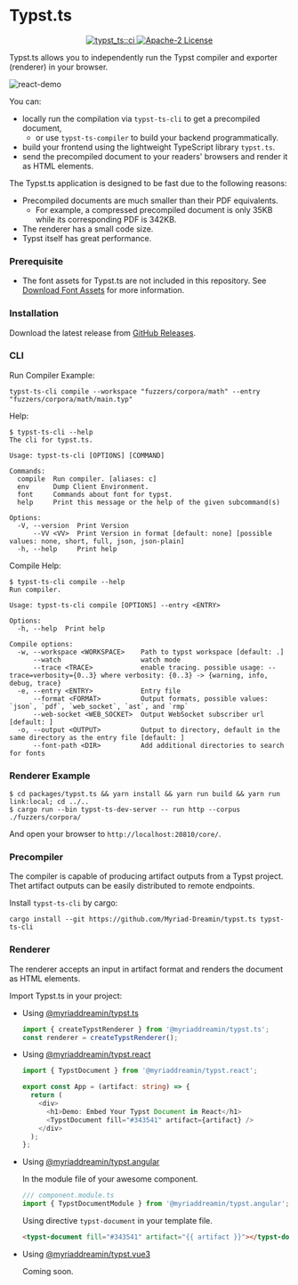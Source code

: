 # Typst.ts

<p align="center">
  <a href="https://github.com/Myriad-Dreamin/typst.ts/actions/workflows/ci.yaml">
    <img alt="typst_ts::ci" src="https://github.com/Myriad-Dreamin/typst.ts/actions/workflows/ci.yaml/badge.svg"/>
  </a>
  <a href="https://github.com/Myriad-Dreamin/typst.ts/blob/main/LICENSE">
    <img alt="Apache-2 License" src="https://img.shields.io/badge/license-Apache%202-brightgreen"/>
  </a>
</p>

Typst.ts allows you to independently run the Typst compiler and exporter (renderer) in your browser.

![react-demo](https://user-images.githubusercontent.com/35292584/233788011-bd3456e7-6ca2-4567-a5b8-42a65fcb88a5.png)

You can:

- locally run the compilation via `typst-ts-cli` to get a precompiled document,
  - or use `typst-ts-compiler` to build your backend programmatically.
- build your frontend using the lightweight TypeScript library `typst.ts`.
- send the precompiled document to your readers' browsers and render it as HTML elements.

The Typst.ts application is designed to be fast due to the following reasons:

- Precompiled documents are much smaller than their PDF equivalents.
  - For example, a compressed precompiled document is only 35KB while its corresponding PDF is 342KB.
- The renderer has a small code size.
- Typst itself has great performance.

### Prerequisite

- The font assets for Typst.ts are not included in this repository. See [Download Font Assets](./docs/download-font-assets.md) for more information.

### Installation

Download the latest release from [GitHub Releases](https://github.com/Myriad-Dreamin/typst.ts/releases).

### CLI

Run Compiler Example:

```shell
typst-ts-cli compile --workspace "fuzzers/corpora/math" --entry "fuzzers/corpora/math/main.typ"
```

Help:

```shell
$ typst-ts-cli --help
The cli for typst.ts.

Usage: typst-ts-cli [OPTIONS] [COMMAND]

Commands:
  compile  Run compiler. [aliases: c]
  env      Dump Client Environment.
  font     Commands about font for typst.
  help     Print this message or the help of the given subcommand(s)

Options:
  -V, --version  Print Version
      --VV <VV>  Print Version in format [default: none] [possible values: none, short, full, json, json-plain]
  -h, --help     Print help
```

Compile Help:

```shell
$ typst-ts-cli compile --help
Run compiler.

Usage: typst-ts-cli compile [OPTIONS] --entry <ENTRY>

Options:
  -h, --help  Print help

Compile options:
  -w, --workspace <WORKSPACE>    Path to typst workspace [default: .]
      --watch                    watch mode
      --trace <TRACE>            enable tracing. possible usage: --trace=verbosity={0..3} where verbosity: {0..3} -> {warning, info, debug, trace}
  -e, --entry <ENTRY>            Entry file
      --format <FORMAT>          Output formats, possible values: `json`, `pdf`, `web_socket`, `ast`, and `rmp`
      --web-socket <WEB_SOCKET>  Output WebSocket subscriber url [default: ]
  -o, --output <OUTPUT>          Output to directory, default in the same directory as the entry file [default: ]
      --font-path <DIR>          Add additional directories to search for fonts
```

### Renderer Example

```shell
$ cd packages/typst.ts && yarn install && yarn run build && yarn run link:local; cd ../..
$ cargo run --bin typst-ts-dev-server -- run http --corpus ./fuzzers/corpora/
```

And open your browser to `http://localhost:20810/core/`.

### Precompiler

The compiler is capable of producing artifact outputs from a Typst project. Thet artifact outputs can be easily distributed to remote endpoints.

Install `typst-ts-cli` by cargo:

```shell
cargo install --git https://github.com/Myriad-Dreamin/typst.ts typst-ts-cli
```

### Renderer

The renderer accepts an input in artifact format and renders the document as HTML elements.

Import Typst.ts in your project:

- Using [@myriaddreamin/typst.ts][npm::typst.ts]

  ```typescript
  import { createTypstRenderer } from '@myriaddreamin/typst.ts';
  const renderer = createTypstRenderer();
  ```

- Using [@myriaddreamin/typst.react][npm::typst.react]

  ```typescript
  import { TypstDocument } from '@myriaddreamin/typst.react';

  export const App = (artifact: string) => {
    return (
      <div>
        <h1>Demo: Embed Your Typst Document in React</h1>
        <TypstDocument fill="#343541" artifact={artifact} />
      </div>
    );
  };
  ```

- Using [@myriaddreamin/typst.angular][npm::typst.angular]

  In the module file of your awesome component.

  ```typescript
  /// component.module.ts
  import { TypstDocumentModule } from '@myriaddreamin/typst.angular';
  ```

  Using directive `typst-document` in your template file.

  ```html
  <typst-document fill="#343541" artifact="{{ artifact }}"></typst-document>
  ```

- Using [@myriaddreamin/typst.vue3][npm::typst.vue3]

  Coming soon.

[npm::typst.ts]: https://www.npmjs.com/package/@myriaddreamin/typst.ts
[npm::typst.react]: https://www.npmjs.com/package/@myriaddreamin/typst.react
[npm::typst.angular]: https://www.npmjs.com/package/@myriaddreamin/typst.angular
[npm::typst.vue3]: ./packages/typst.vue3/README.md
